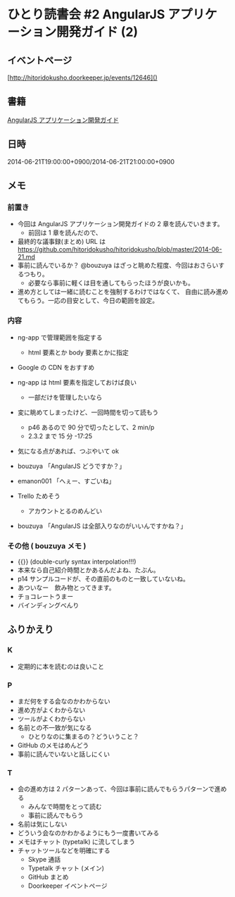 # ひとり読書会 #2 AngularJS アプリケーション開発ガイド (2)

## イベントページ

[http://hitoridokusho.doorkeeper.jp/events/12646]()

## 書籍

[AngularJS アプリケーション開発ガイド][book/angularjs]

## 日時

2014-06-21T19:00:00+0900/2014-06-21T21:00:00+0900

## メモ

### 前置き

- 今回は AngularJS アプリケーション開発ガイドの 2 章を読んでいきます。
  - 前回は 1 章を読んだので、
- 最終的な議事録(まとめ) URL は https://github.com/hitoridokusho/hitoridokusho/blob/master/2014-06-21.md
- 事前に読んでいるか？ @bouzuya はざっと眺めた程度、今回はおさらいするつもり。
  - 必要なら事前に軽くは目を通してもらったほうが良いかも。
- 進め方としては一緒に読むことを強制するわけではなくて、
  自由に読み進めてもらう。一応の目安として、今日の範囲を設定。

### 内容

- ng-app で管理範囲を指定する
  - html 要素とか body 要素とかに指定
- Google の CDN をおすすめ
- ng-app は html 要素を指定しておけば良い
  - 一部だけを管理したいなら

- 変に眺めてしまったけど、一回時間を切って読もう
  - p46 あるので 90 分で切ったとして、2 min/p
  - 2.3.2 まで 15 分 -17:25
- 気になる点があれば、つぶやいて ok

- bouzuya 「AngularJS どうですか？」
- emanon001 「へぇー、すごいね」

- Trello ためそう
  - アカウントとるのめんどい

- bouzuya 「AngularJS は全部入りなのがいいんですかね？」

### その他 ( bouzuya メモ )

- {{}} (double-curly syntax interpolation!!!)
- 本来なら自己紹介時間とかあるんだよね、たぶん。
- p14 サンプルコードが、その直前のものと一致していないね。
- あついなー　飲み物とってきます。
- チョコレートうまー
- バインディングべんり

## ふりかえり

### K

- 定期的に本を読むのは良いこと

### P

- まだ何をする会なのかわからない
- 進め方がよくわからない
- ツールがよくわからない
- 名前との不一致が気になる
  - ひとりなのに集まるの？どういうこと？
- GitHub のメモはめんどう
- 事前に読んでいないと話しにくい

### T

- 会の進め方は 2 パターンあって、今回は事前に読んでもらうパターンで進める
  - みんなで時間をとって読む
  - 事前に読んでもらう
- 名前は気にしない
- どういう会なのかわかるようにもう一度書いてみる
- メモはチャット (typetalk) に流してしまう
- チャットツールなどを明確にする
  - Skype 通話
  - Typetalk チャット (メイン)
  - GitHub まとめ
  - Doorkeeper イベントページ

[book/angularjs]: http://www.amazon.co.jp/dp/4873116678
[@hitoridokusho]: https://twitter.com/hitoridokusho
[@bouzuya]: https://twitter.com/bouzuya
